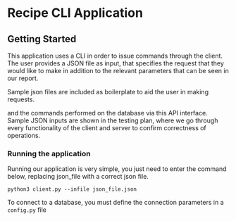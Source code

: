 # Recipe CLI Application

## Getting Started

This application uses a CLI in order to issue commands through the client. The user provides a JSON file as input, that specifies the request that they would like to make in addition to the relevant parameters that can be seen in our report. 

Sample json files are included as boilerplate to aid the user in making requests.

 and the commands performed on the database via this API interface. Sample JSON inputs are shown in the testing plan, where we go through every functionality of the client and server to confirm correctness of operations.

### Running the application

Running our application is very simple, you just need to enter the command below, replacing json_file with a correct json file.
```
python3 client.py --infile json_file.json
```

To connect to a database, you must define the connection parameters in a  ``
config.py
`` file 